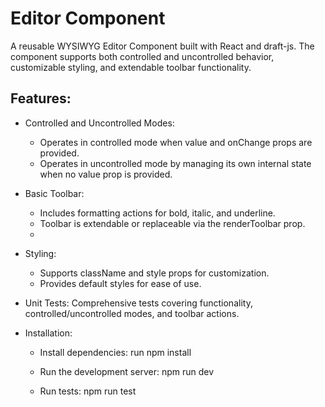 # Editor Component

A reusable WYSIWYG Editor Component built with React and draft-js. The component supports both controlled and uncontrolled behavior, customizable styling, and extendable toolbar functionality.

## Features:

- Controlled and Uncontrolled Modes:
  - Operates in controlled mode when value and onChange props are provided.
  - Operates in uncontrolled mode by managing its own internal state when no value prop is provided.

- Basic Toolbar:
  - Includes formatting actions for bold, italic, and underline.
  - Toolbar is extendable or replaceable via the renderToolbar prop.
  - 
- Styling:
  - Supports className and style props for customization.
  - Provides default styles for ease of use.
 
- Unit Tests:
  Comprehensive tests covering functionality, controlled/uncontrolled modes, and toolbar actions.

- Installation:
  - Install dependencies:
    run npm install
  
  - Run the development server:
    npm run dev

  - Run tests:
    npm run test
  
